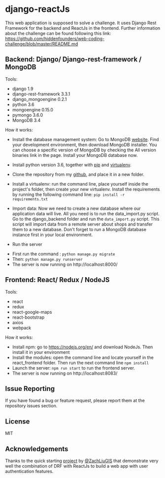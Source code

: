 # django-reactJs
This web application is supposed to solve a challenge. It uses Django Rest Framework for the backend and ReactJs in the frontend. Further information about the challenge can be found following this link: https://github.com/hiddenfounders/web-coding-challenge/blob/master/README.md

## Backend: Django/ Django-rest-framework / MongoDB

Tools:
- django 1.9
- django-rest-framework 3.3.1
- django_mongoengine 0.2.1
- python 3.6
- mongoengine 0.15.0
- pymongo 3.6.0
- MongoDB 3.4
    
How it works:

- Install the database management system:
    Go to MongoDB [website](https://www.mongodb.com/download-center#community). Find your development environment, then download MongoDB installer.
    You can choose a specific version of MongoDB by checking the All version binaries link in the page.
    Install your MongoDB database now.
    
- Install python version 3.6, together with [pip](https://pip.pypa.io/en/stable/installing/) and [virtualenv](https://virtualenv.pypa.io/en/stable/installation/). 
- Clone the repository from my [github](https://github.com/Mehdi6/django-reactjs), and place it in a new folder.
- Install a virtualenv:
    run the command line, place yourself inside the project's folder, then create your new virtualenv.
    Install the requirements by running the following command line: `pip install -r requirements.txt`
- Import data:
    Now we need to create a new database where our application data will live.
    All you need is to run the data_import.py script. Go to the django_backend folder and run the `data_import.py` script. This script will import data from a remote server about shops and transfer them to a new database. Don't forget to run a MongoDB database instance first in your local environment.
    
- Run the server
* First run the command : `python manage.py migrate`
* Then: `python manage.py runserver`
* The server is now running on http://localhost:8000/

## Frontend: React/ Redux / NodeJS

Tools:
- react 
- redux
- react-google-maps
- react-bootstrap
- axios
- webpack
    
How it works:
    
- Install npm: go to https://nodejs.org/en/ and download NodeJs. Then install it in your environment
- Install the modules: open the command line and locate yourself in the react_frontend folder. Then run the next command line `npm install`
- Launch the server: `npm run start` to run the frontend server. 
- The server is now running on http://localhost:8083/

## Issue Reporting

If you have found a bug or feature request, please report them at the repository issues section.
    
## License 

MIT

## Acknowledgements

Thanks to the quick starting [project](https://github.com/ZachLiuGIS/reactjs-auth-django-rest) by [@ZachLiuGIS](https://github.com/ZachLiuGIS) that demonstrate very well the combination of DRF with ReactJs to build a web app with user authentication features. 